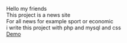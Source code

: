 Hello my friends
</br>
This project is a news site
</br>
For all news for example sport or economic
</br>
i write this project with php and mysql and css 
</br>
<a href="http://www.nullbyte.ir/Project/">Demo</a>
